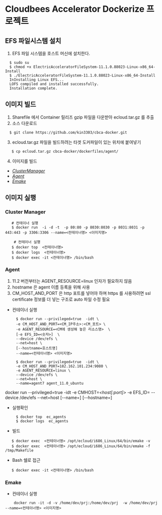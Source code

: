# Cloudbees Accelerator Dockerize 프로젝트

## EFS 파일시스템 설치

  1. EFS 파일 시스템을 호스트 머신에 설치한다.

  ```console
    $ sudo su
    $ chmod +x ElectricAcceleratorFileSystem-11.1.0.88023-Linux-x86_64-Install
    $ ./ElectricAcceleratorFileSystem-11.1.0.88023-Linux-x86_64-Install
    InInstalling Linux EFS... 
    LOFS compiled and installed successfully.
    Installation complete.
  ``` 

## 이미지 빌드

  1. Sharefile 에서  Container 릴리즈 gzip 파일을 다운받아 ecloud.tar.gz 를 추출
  2. 소스 다운로드
  ```console
    $ git clone https://github.com/kin3303/cbca-docker.git
  ```
  3. ecloud.tar.gz 파일을 빌드하려는 타겟 도커파일이 있는 위치에 붙여넣기
  ```console
     $ cp ecloud.tar.gz cbca-docker/dockerfiles/agent/
  ```
  
  4. 이미지를 빌드
  - [*ClusterManager*](https://github.com/kin3303/cbca-docker/blob/master/dockerfiles/cm)
  - [*Agent*](https://github.com/kin3303/cbca-docker/tree/master/dockerfiles/agent)
  - [*Emake*](https://github.com/kin3303/cbca-docker/tree/master/dockerfiles/agent)  
  
  
## 이미지 실행

### Cluster Manager
  
  ```console
     # 컨테이너 실행
     $ docker run  -i -d -t  -p 80:80 -p 8030:8030 -p 8031:8031 -p 443:443 -p 3306:3306 --name=<컨테이너명> <이미지명>
     
      # 컨테이너 실행
     $ docker top  <컨테이너명>
     $ docker logs  <컨테이너명>
     $ docker exec -it <컨테이너명> /bin/bash
  ```
  
### Agent
  
  1. 11.2 버전부터는 AGENT_RESOURCE=linux 인자가 필요하지 않음
  2. hostname 은 agent 이름 등록을 위해 사용
  3. CM_HOST_AND_PORT 은 http 포트를 넣어야 하며 https 를 사용하려면 ssl certificate 정보를 더 넣는 구조로 auto 파일 수정 필요
  
  - 컨테이너 실행
  ```console
       $ docker run --privileged=true  -idt \
       -e CM_HOST_AND_PORT=<CM_IP주소>:<CM_포트> \
       -e AGENT_RESOURCE=<CM에 생성해 놓은 리소스명>  \
       [-e EFS_ID=<숫자>]  \
       --device /dev/efs \
       --net=host \
       [--hostname=호스트명]
       --name=<컨테이너명> <이미지명>
       
       $ docker run --privileged=true  -idt \
       -e CM_HOST_AND_PORT=182.162.101.234:9080 \
       -e AGENT_RESOURCE=linux \
       --device /dev/efs \
       --net=host \
       --name=agent7 agent_11.0_ubuntu  
  ```


docker run --privileged=true -idt -e CMHOST=*\<host\[:port\]\>* -e EFS_ID= --device /dev/efs --net=host [--name=] [--hostname=]


  - 실행확인  
  ```console
       $ docker top  ec_agents
       $ docker logs  ec_agents
  ```
  
  - 빌드
  ```console
     $ docker exec  <컨테이너명> /opt/ecloud/i686_Linux/64/bin/emake -v
     $ docker exec  <컨테이너명> /opt/ecloud/i686_Linux/64/bin/emake -f /tmp/Makefile
  ```
  
  - Bash 쉘로 접근

  ```console
     $ docker exec -it <컨테이너명> /bin/bash
  ```
  
### Emake
  
  - 컨테이너 실행
  
  ```console
      docker run -it -d -v /home/dev/prj:/home/dev/prj  -w /home/dev/prj --name=<컨테이너명> <이미지명>
  ```   
